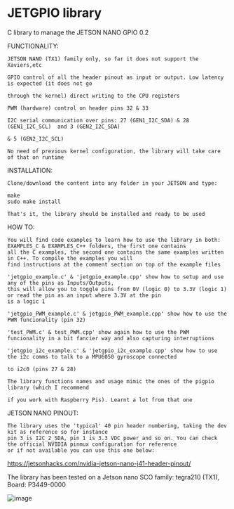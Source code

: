 # JETGPIO library

C library to manage the JETSON NANO GPIO 0.2

FUNCTIONALITY:

    JETSON NANO (TX1) family only, so far it does not support the Xaviers,etc
  
    GPIO control of all the header pinout as input or output. Low latency is expected (it does not go 
    
    through the kernel) direct writing to the CPU registers
    
    PWM (hardware) control on header pins 32 & 33
    
    I2C serial communication over pins: 27 (GEN1_I2C_SDA) & 28 (GEN1_I2C_SCL)  and 3 (GEN2_I2C_SDA) 
    
    & 5 (GEN2_I2C_SCL)
  
    No need of previous kernel configuration, the library will take care of that on runtime
  
  
 INSTALLATION:
 
    Clone/download the content into any folder in your JETSON and type:
  
    make                                                     
    sudo make install                                             
  
    That's it, the library should be installed and ready to be used
  
 HOW TO:
 
    You will find code examples to learn how to use the library in both: EXAMPLES_C & EXAMPLES_C++ folders, the first one contains 
    all the C examples, the second one contains the same examples written in C++. To compile the examples you will
    find instructions at the comment section on top of the example files
    
    'jetgpio_example.c' & 'jetgpio_example.cpp' show how to setup and use any of the pins as Inputs/Outputs,
    this will allow you to toggle pins from 0V (logic 0) to 3.3V (logic 1) or read the pin as an input where 3.3V at the pin 
    is a logic 1
    
    'jetgpio_PWM_example.c' & jetgpio_PWM_example.cpp' show how to use the PWM funcionality (pin 32)
    
    'test_PWM.c' & test_PWM.cpp' show again how to use the PWM funcionality in a bit fancier way and also capturing interruptions
    
    'jetgpio_i2c_example.c' & 'jetgpio_i2c_example.cpp' show how to use the i2c comms to talk to a MPU6050 gyroscope connected 
    
    to i2c0 (pins 27 & 28)
    
    The library functions names and usage mimic the ones of the pigpio library (which I recommend 
    
    if you work with Raspberry Pis). Learnt a lot from that one
    
 JETSON NANO PINOUT:
 
    The library uses the 'typical' 40 pin header numbering, taking the dev kit as reference so for instance 
    pin 3 is I2C_2_SDA, pin 1 is 3.3 VDC power and so on. You can check the official NVIDIA pinmux configuration for reference 
    or if not available you can use this one below:

   https://jetsonhacks.com/nvidia-jetson-nano-j41-header-pinout/

The library has been tested on a Jetson nano SCO family: tegra210 (TX1), Board: P3449-0000


![image](https://user-images.githubusercontent.com/47650457/164944765-998ca31c-d72c-4d2b-8cbc-7bea594ce8d5.png)








